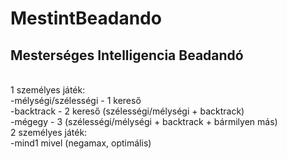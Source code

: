 # MestintBeadando
## Mesterséges Intelligencia Beadandó
<br>
1 személyes játék:<br>
-mélységi/szélességi - 1 kereső<br>
-backtrack - 2 kereső (szélességi/mélységi + backtrack)<br>
-mégegy - 3 (szélességi/mélységi + backtrack + bármilyen más)<br>
2 személyes játék:<br>
-mind1 mivel (negamax, optimális)